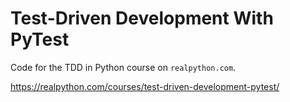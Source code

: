 # Test-Driven Development With PyTest

Code for the TDD in Python course on `realpython.com`.

https://realpython.com/courses/test-driven-development-pytest/
